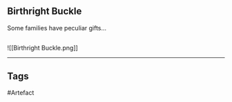 ## Birthright Buckle
Some families have peculiar gifts...
## 
![[Birthright Buckle.png]]

---
## Tags
#Artefact